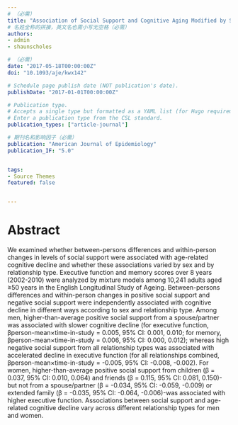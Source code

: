 ```yaml
---
# （必需）
title: "Association of Social Support and Cognitive Aging Modified by Sex and Relationship Type: A Prospective Investigation in the English Longitudinal Study of Ageing"
# 名姓全称的拼接，英文名也需小写无空格（必需）
authors:
- admin
- shaunscholes

# （必需）
date: "2017-05-18T00:00:00Z"
doi: "10.1093/aje/kwx142"

# Schedule page publish date (NOT publication's date).
publishDate: "2017-01-01T00:00:00Z"

# Publication type.
# Accepts a single type but formatted as a YAML list (for Hugo requirements).
# Enter a publication type from the CSL standard.
publication_types: ["article-journal"]

# 期刊名和影响因子（必需）
publication: "American Journal of Epidemiology"
publication_IF: "5.0"


tags:
- Source Themes
featured: false


---
```


# **Abstract**
We examined whether between-persons differences and within-person changes in levels of social support were associated with age-related cognitive decline and whether these associations varied by sex and by relationship type. Executive function and memory scores over 8 years (2002-2010) were analyzed by mixture models among 10,241 adults aged ≥50 years in the English Longitudinal Study of Ageing. Between-persons differences and within-person changes in positive social support and negative social support were independently associated with cognitive decline in different ways according to sex and relationship type. Among men, higher-than-average positive social support from a spouse/partner was associated with slower cognitive decline (for executive function, βperson-mean×time-in-study = 0.005, 95% CI: 0.001, 0.010; for memory, βperson-mean×time-in-study = 0.006, 95% CI: 0.000, 0.012); whereas high negative social support from all relationship types was associated with accelerated decline in executive function (for all relationships combined, βperson-mean×time-in-study = -0.005, 95% CI: -0.008, -0.002). For women, higher-than-average positive social support from children (β = 0.037, 95% CI: 0.010, 0.064) and friends (β = 0.115, 95% CI: 0.081, 0.150)-but not from a spouse/partner (β = -0.034, 95% CI: -0.059, -0.009) or extended family (β = -0.035, 95% CI: -0.064, -0.006)-was associated with higher executive function. Associations between social support and age-related cognitive decline vary across different relationship types for men and women.